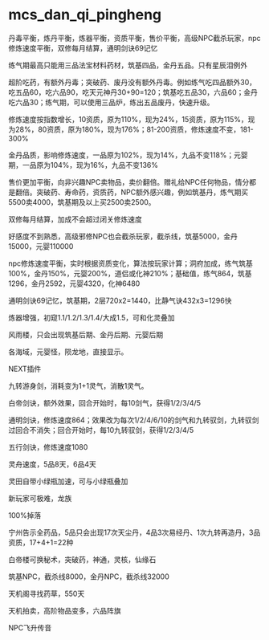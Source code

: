 # mcs_dan_qi_pingheng

丹毒平衡，炼丹平衡，炼器平衡，资质平衡，售价平衡，高级NPC截杀玩家，npc修炼速度平衡，双修每月结算，通明剑诀69记忆

练气期最高只能用三品法宝材料药材，筑基四品，金丹五品。只有星辰泪例外

超阶吃药，有额外丹毒；突破药、废丹没有额外丹毒。例如练气吃四品额外30，吃五品60，吃六品90，吃天元神丹30+90=120；筑基吃五品30，六品60；金丹吃六品30；练气期，可以使用三品炉，练出五品废丹，快速升级。

修炼速度按指数增长，10资质，原为110%，现为24%，15资质，原为115%，现为28%，80资质，原为180%，现为176%；81-200资质，修炼速度不变，181-300%

金丹品质，影响修炼速度，一品原为102%，现为14%，九品不变118%；元婴期，一品原为104%，现为16%，九品不变136%

售价更加平衡，向非兴趣NPC卖物品，卖价翻倍。赠礼给NPC任何物品，情分都是翻倍。突破药、寿命药，资质药，NPC额外感兴趣，例如筑基丹，炼气期买5500卖4000，筑基期及以上买2500卖2500。

双修每月结算，加成不会超过闭关修炼速度

好感度不到熟悉，高级邪修NPC也会截杀玩家，截杀线，筑基5000，金丹15000，元婴110000

npc修炼速度平衡，实时根据资质变化，算法按玩家计算；洞府加成，练气筑基100%，金丹150%，元婴200%，道侣或化神210%；基础值，练气864，筑基1296，金丹2592，元婴4320，化神6480

通明剑诀69记忆，筑基期，2层720x2=1440，比静气诀432x3=1296快

炼器增强，初窥1.1/1.2/1.3/1.4/大成1.5，可和化灵叠加

风雨楼，只会出现筑基后期、金丹后期、元婴后期

各海域，元婴怪，陨龙地，直接显示。

NEXT插件

九转游身剑，消耗变为1+1灵气，消散1灵气。

白帝剑诀，额外效果，回合开始时，每10剑气，获得1/2/3/4/5

通明剑诀，修炼速度864；效果改为每次1/2/4/6/10的剑气和九转驭剑，九转驭剑过回合不消失；回合开始时，每10九转驭剑，获得1/2/3/4/5

五行剑诀，修炼速度1080

灵舟速度，5品8天，6品4天

灵田自带小绿瓶加速，可与小绿瓶叠加

新玩家可极难，龙族

100%掉落

宁州告示全药品，5品只会出现17次天尘丹，4品3次易经丹、1次九转再造丹，3品资质，17+4+1=22种

白帝楼可换秘术，突破药，神通，灵核，仙缘石

筑基NPC，截杀线8000，金丹NPC，截杀线32000

天机阁寻找药草，550天

天机拍卖，高阶物品变多，六品阵旗

NPC飞升传音